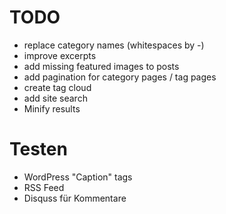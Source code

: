 TODO
=====

* replace category names (whitespaces by -)
* improve excerpts
* add missing featured images to posts
* add pagination for category pages / tag pages
* create tag cloud
* add site search
* Minify results

Testen
=======
* WordPress "Caption" tags
* RSS Feed
* Disquss für Kommentare
